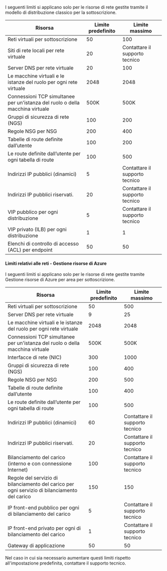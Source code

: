 I seguenti limiti si applicano solo per le risorse di rete gestite tramite il modello di distribuzione classico per la sottoscrizione.

Risorsa| Limite predefinito | Limite massimo
--- | --- | --- 
Reti virtuali per sottoscrizione | 50 | 100
Siti di rete locali per rete virtuale | 20 | Contattare il supporto tecnico
Server DNS per rete virtuale | 20 | 100
Le macchine virtuali e le istanze del ruolo per ogni rete virtuale | 2048 | 2048
Connessioni TCP simultanee per un'istanza del ruolo o della macchina virtuale | 500K | 500K 
Gruppi di sicurezza di rete (NGS) | 100 | 200
Regole NSG per NSG | 200 | 400
Tabelle di route definite dall’utente | 100 | 200
Le route definite dall’utente per ogni tabella di route | 100 | 500
Indirizzi IP pubblici (dinamici) | 5 | Contattare il supporto tecnico
Indirizzi IP pubblici riservati. | 20 | Contattare il supporto tecnico
VIP pubblico per ogni distribuzione | 5 | Contattare il supporto tecnico
VIP privato (ILB) per ogni distribuzione | 1 | 1
Elenchi di controllo di accesso (ACL) per endpoint | 50 | 50


#### Limiti relativi alle reti - Gestione risorse di Azure

I seguenti limiti si applicano solo per le risorse di rete gestite tramite Gestione risorse di Azure per area per sottoscrizione.

Risorsa| Limite predefinito | Limite massimo
--- | --- | ---
Reti virtuali per sottoscrizione | 50 | 500
Server DNS per rete virtuale | 9 | 25
Le macchine virtuali e le istanze del ruolo per ogni rete virtuale | 2048 | 2048
Connessioni TCP simultanee per un'istanza del ruolo o della macchina virtuale | 500K |500K
Interfacce di rete (NIC) | 300 | 1000
Gruppi di sicurezza di rete (NGS) | 100 | 400
Regole NSG per NSG | 200 | 500
Tabelle di route definite dall’utente | 100 | 400
Le route definite dall’utente per ogni tabella di route | 100 | 500
Indirizzi IP pubblici (dinamici) | 60 | Contattare il supporto tecnico
Indirizzi IP pubblici riservati. | 20 | Contattare il supporto tecnico
Bilanciamento del carico (interno e con connessione Internet) | 100 | Contattare il supporto tecnico
Regole del servizio di bilanciamento del carico per ogni servizio di bilanciamento del carico | 150 | 150
IP front-end pubblico per ogni di bilanciamento del carico | 5 | Contattare il supporto tecnico
IP front-end privato per ogni di bilanciamento del carico | 1 | Contattare il supporto tecnico
Gateway di applicazione | 50 | 50

Nel caso in cui sia necessario aumentare questi limiti rispetto all'impostazione predefinita, contattare il supporto tecnico.

<!---HONumber=AcomDC_1210_2015-->